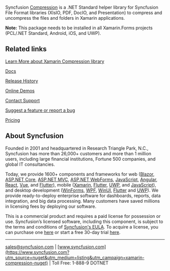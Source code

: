 Syncfusion [Compression](https://help.syncfusion.com/file-formats/xlsio/faq#how-to-zip-files-using-the-syncfusioncompressionzip-namespace?utm_source=nuget&utm_medium=listing&utm_campaign=xamarin-compression-nuget) is a .NET Standard helper library for Syncfusion File Format libraries (XlsIO, PDF, DocIO, and Presentation) to compress and uncompress the files and folders in Xamarin applications.

**Note:** This package needs to be installed in all Xamarin.Forms projects (PCL/.NET Standard, Android, iOS, and UWP).
	  
## Related links
[Learn More about Xamarin Compression library](https://help.syncfusion.com/file-formats/xlsio/faq#how-to-zip-files-using-the-syncfusioncompressionzip-namespace?utm_source=nuget&utm_medium=listing&utm_campaign=xamarin-compression-nuget)

[Docs](https://help.syncfusion.com/xamarin/introduction/overview?utm_source=nuget&utm_medium=listing&utm_campaign=xamarin-compression-nuget)

[Release History](https://help.syncfusion.com/xamarin/release-notes/v19.2.0.46?utm_source=nuget&utm_medium=listing&utm_campaign=xamarin-compression-nuget)

[Online Demos](https://github.com/syncfusion/xamarin-demos?utm_source=nuget&utm_medium=listing&utm_campaign=xamarin-compression-nuget)

[Contact Support](https://www.syncfusion.com/support/directtrac/incidents/newincident/?utm_source=nuget&utm_medium=listing&utm_campaign=xamarin-compression-nuget)

[Suggest a feature or report a bug](https://www.syncfusion.com/feedback/xamarin-forms?utm_source=nuget&utm_medium=listing&utm_campaign=xamarin-compression-nuget)

[Pricing](https://www.syncfusion.com/sales/products/xamarin?utm_source=nuget&utm_medium=listing&utm_campaign=xamarin-compression-nuget)

## About Syncfusion
Founded in 2001 and headquartered in Research Triangle Park, N.C., Syncfusion has more than 26,000+ customers and more than 1 million users, including large financial institutions, Fortune 500 companies, and global IT consultancies.

Today, we provide 1600+ components and frameworks for web ([Blazor](https://www.syncfusion.com/blazor-components?utm_source=nuget&utm_medium=listing&utm_campaign=xamarin-compression-nuget), [ASP.NET Core](https://www.syncfusion.com/aspnet-core-ui-controls?utm_source=nuget&utm_medium=listing&utm_campaign=xamarin-compression-nuget), [ASP.NET MVC](https://www.syncfusion.com/aspnet-mvc-ui-controls?utm_source=nuget&utm_medium=listing&utm_campaign=xamarin-compression-nuget), [ASP.NET WebForms](https://www.syncfusion.com/jquery/aspnet-webforms-ui-controls?utm_source=nuget&utm_medium=listing&utm_campaign=xamarin-compression-nuget), [JavaScript](https://www.syncfusion.com/javascript-ui-controls?utm_source=nuget&utm_medium=listing&utm_campaign=xamarin-compression-nuget), [Angular](https://www.syncfusion.com/angular-ui-components?utm_source=nuget&utm_medium=listing&utm_campaign=xamarin-compression-nuget), [React](https://www.syncfusion.com/react-ui-components?utm_source=nuget&utm_medium=listing&utm_campaign=xamarin-compression-nuget), [Vue](https://www.syncfusion.com/vue-ui-components?utm_source=nuget&utm_medium=listing&utm_campaign=xamarin-compression-nuget), and [Flutter](https://www.syncfusion.com/flutter-widgets?utm_source=nuget&utm_medium=listing&utm_campaign=xamarin-compression-nuget)), mobile ([Xamarin](https://www.syncfusion.com/xamarin-ui-controls?utm_source=nuget&utm_medium=listing&utm_campaign=xamarin-compression-nuget), [Flutter](https://www.syncfusion.com/flutter-widgets?utm_source=nuget&utm_medium=listing&utm_campaign=xamarin-compression-nuget), [UWP](https://www.syncfusion.com/uwp-ui-controls?utm_source=nuget&utm_medium=listing&utm_campaign=xamarin-compression-nuget), and [JavaScript](https://www.syncfusion.com/javascript-ui-controls?utm_source=nuget&utm_medium=listing&utm_campaign=xamarin-compression-nuget)), and desktop development ([WinForms](https://www.syncfusion.com/winforms-ui-controls?utm_source=nuget&utm_medium=listing&utm_campaign=xamarin-compression-nuget), [WPF](https://www.syncfusion.com/wpf-ui-controls?utm_source=nuget&utm_medium=listing&utm_campaign=xamarin-compression-nuget), [WinUI](https://www.syncfusion.com/winui-controls?utm_source=nuget&utm_medium=listing&utm_campaign=xamarin-compression-nuget), [Flutter](https://www.syncfusion.com/flutter-widgets?utm_source=nuget&utm_medium=listing&utm_campaign=xamarin-compression-nuget) and [UWP](https://www.syncfusion.com/uwp-ui-controls?utm_source=nuget&utm_medium=listing&utm_campaign=xamarin-compression-nuget)). We provide ready-to-deploy enterprise software for dashboards, reports, data integration, and big data processing. Many customers have saved millions in licensing fees by deploying our software.


This is a commercial product and requires a paid license for possession or use. Syncfusion’s licensed software, including this component, is subject to the terms and conditions of [Syncfusion's EULA](https://www.syncfusion.com/eula/es/?utm_source=nuget&utm_medium=listing&utm_campaign=xamarin-compression-nuget). To acquire a license, you can purchase one [here]( https://www.syncfusion.com/sales/products?utm_source=nuget&utm_medium=listing&utm_campaign=xamarin-compression-nuget) or start a free 30-day trial [here](https://www.syncfusion.com/account/manage-trials/start-trials?utm_source=nuget&utm_medium=listing&utm_campaign=xamarin-compression-nuget).

___

[sales@syncfusion.com](mailto:sales@syncfusion.com?Subject=Syncfusion%20Compression%20Xamarin-%20NuGet) | [www.syncfusion.com](https://www.syncfusion.com?utm_source=nuget&utm_medium=listing&utm_campaign=xamarin-compression-nuget) | Toll Free: 1-888-9 DOTNET


     